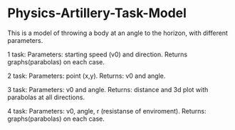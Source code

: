 # Physics-Artillery-Task-Model
This is a model of throwing a body at an angle to the horizon, with different parameters.

1 task: 
Parameters: starting speed (v0) and direction.
Returns graphs(parabolas) on each case.

2 task:
Parameters: point (x,y).
Returns: v0 and angle.

3 task:
Parameters: v0 and angle. 
Returns: distance and 3d plot with parabolas at all directions.

4 task:
Parameters: v0, angle, r (resistanse of enviroment).
Returns: graphs(parabolas) on each case.
